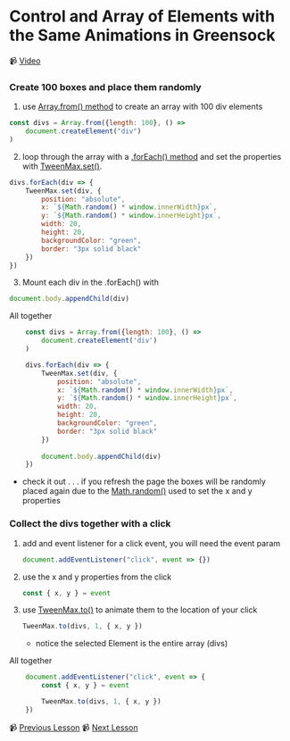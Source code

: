 # Control and Array of Elements with the Same Animations in Greensock

📹 [Video](https://egghead.io/lessons/greensock-control-an-array-of-elements-with-the-same-animation-in-greensock)

### Create 100 boxes and place them randomly
1. use [Array.from() method](https://developer.mozilla.org/en-US/docs/Web/JavaScript/Reference/Global_Objects/Array/from) to create an array with 100 div elements
```js
const divs = Array.from({length: 100}, () => 
    document.createElement("div")
)
```
2. loop through the array with a [.forEach() method](https://developer.mozilla.org/en-US/docs/Web/JavaScript/Reference/Global_Objects/Array/forEach) and set the properties with [TweenMax.set()](https://greensock.com/docs/v2/TweenMax/static.set()).
```js
divs.forEach(div => {
    TweenMax.set(div, {
        position: "absolute",
        x: `${Math.random() * window.innerWidth}px`,
        y: `${Math.random() * window.innerHeight}px`,
        width: 20,
        height: 20,
        backgroundColor: "green",
        border: "3px solid black"
    })
})
```
3. Mount each div in the .forEach() with 
```js
document.body.appendChild(div)
```

All together
```js
    const divs = Array.from({length: 100}, () => 
        document.createElement('div')
    )

    divs.forEach(div => {
        TweenMax.set(div, {
            position: "absolute",
            x: `${Math.random() * window.innerWidth}px`,
            y: `${Math.random() * window.innerHeight}px`,
            width: 20,
            height: 20,
            backgroundColor: "green",
            border: "3px solid black"
        })
        
        document.body.appendChild(div)
    })
```

- check it out . . . if you refresh the page the boxes will be randomly placed again due to the [Math.random()](https://developer.mozilla.org/en-US/docs/Web/JavaScript/Reference/Global_Objects/Math/random) used to set the x and y properties

### Collect the divs together with a click
1. add and event listener for a click event, you will need the event param
    ```js
    document.addEventListener("click", event => {})
    ```
2. use the x and y properties from the click
    ```js
    const { x, y } = event
    ```
3. use [TweenMax.to()](https://greensock.com/docs/v2/TweenMax/static.to()) to animate them to the location of your click
    ```js
    TweenMax.to(divs, 1, { x, y })
    ```
    - notice the selected Element is the entire array (divs)

All together
```js
    document.addEventListener("click", event => {
        const { x, y } = event

        TweenMax.to(divs, 1, { x, y })
    })
```

📹 [Previous Lesson](https://egghead.io/lessons/greensock-animate-from-a-variable-point-with-from-and-fromto-in-greensock)
📹 [Next Lesson](https://egghead.io/lessons/greensock-stop-animations-with-killtweensof-and-killall-in-greensock)